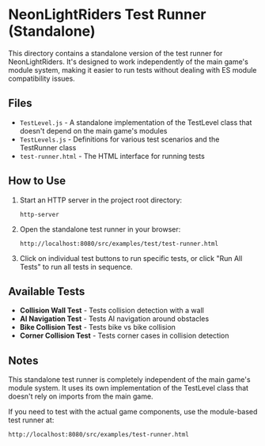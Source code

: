 # NeonLightRiders Test Runner (Standalone)

This directory contains a standalone version of the test runner for NeonLightRiders. It's designed to work independently of the main game's module system, making it easier to run tests without dealing with ES module compatibility issues.

## Files

- `TestLevel.js` - A standalone implementation of the TestLevel class that doesn't depend on the main game's modules
- `TestLevels.js` - Definitions for various test scenarios and the TestRunner class
- `test-runner.html` - The HTML interface for running tests

## How to Use

1. Start an HTTP server in the project root directory:
   ```
   http-server
   ```

2. Open the standalone test runner in your browser:
   ```
   http://localhost:8080/src/examples/test/test-runner.html
   ```

3. Click on individual test buttons to run specific tests, or click "Run All Tests" to run all tests in sequence.

## Available Tests

- **Collision Wall Test** - Tests collision detection with a wall
- **AI Navigation Test** - Tests AI navigation around obstacles
- **Bike Collision Test** - Tests bike vs bike collision
- **Corner Collision Test** - Tests corner cases in collision detection

## Notes

This standalone test runner is completely independent of the main game's module system. It uses its own implementation of the TestLevel class that doesn't rely on imports from the main game.

If you need to test with the actual game components, use the module-based test runner at:
```
http://localhost:8080/src/examples/test-runner.html
``` 